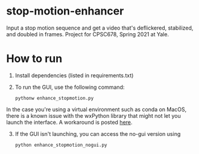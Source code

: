 # stop-motion-enhancer
 Input a stop motion sequence and get a video that's deflickered, stabilized, and doubled in frames. Project for CPSC678, Spring 2021 at Yale.

# How to run

1. Install dependencies (listed in requirements.txt)
2. To run the GUI, use the following command:
    
    `pythonw enhance_stopmotion.py`

In the case you're using a virtual environment such as conda on MacOS, there is a known issue with the wxPython library that might not let you launch the interface. A workaround is posted [here](https://stackoverflow.com/questions/48531006/wxpython-this-program-needs-access-to-the-screen).

3. If the GUI isn't launching, you can access the no-gui version using

    `python enhance_stopmotion_nogui.py`